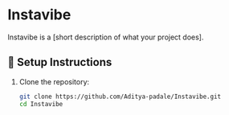 # Instavibe

Instavibe is a [short description of what your project does].

## 🚀 Setup Instructions

1. Clone the repository:
   ```bash
   git clone https://github.com/Aditya-padale/Instavibe.git
   cd Instavibe
